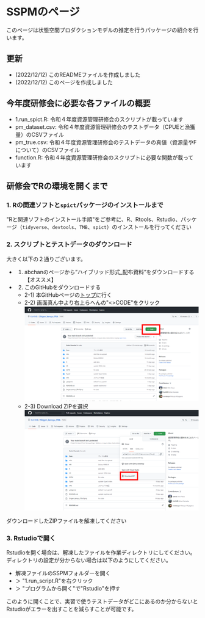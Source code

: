 
# SSPMのページ

このページは状態空間プロダクションモデルの推定を行うパッケージの紹介を行います。

## 更新

- (2022/12/12) このREADMEファイルを作成しました
- (2022/12/12) このページを作成しました

## 今年度研修会に必要な各ファイルの概要

- 1.run_spict.R: 令和４年度資源管理研修会のスクリプトが載っています
- pm_dataset.csv: 令和４年度資源管理研修会のテストデータ（CPUEと漁獲量）のCSVファイル
- pm_true.csv: 令和４年度資源管理研修会のテストデータの真値（資源量やFについて）のCSVファイル
- function.R: 令和４年度資源管理研修会のスクリプトに必要な関数が載っています

## 研修会でRの環境を開くまで
  
### 1. Rの関連ソフトと`spict`パッケージのインストールまで

"Rと関連ソフトのインストール手順"をご参考に、R、Rtools、Rstudio、パッケージ（`tidyverse`、`devtools`、`TMB`、`spict`）のインストールを行ってください
  

### 2. スクリプトとテストデータのダウンロード

大きく以下の２通りございます。
- 1) abchanのページから”ハイブリッド形式_配布資料”をダウンロードする【オススメ】  
- 2) このGitHubをダウンロードする
  - 2-1) 本GitHubページの[トップ](https://github.com/KoHMB/Shigen_kensyu_FRA)に行く  
  - 2-2) 画面真ん中より右上らへんの<span class="col-green">"<>CODE"</span>をクリック  
    ![緑色のCODEボタンの位置](z.others/fig1.png)   
  - 2-3) Download ZIPを選択  
    ![Download ZIP](z.others/fig2.png)  
  
ダウンロードしたZIPファイルを解凍してください
  

### 3. Rstudioで開く

Rstudioを開く場合は、解凍したファイルを作業ディレクトリにしてください。ディレクトリの設定が分からない場合は以下のようにしてください。
  
- 解凍ファイルのSSPMフォルダーを開く  
- ＞ "1.run_script.R"を右クリック
-   ＞ "プログラムから開く"で"Rstudio"を押す
  
このように開くことで、実習で使うテストデータがどこにあるのか分からないとRstudioがエラーを出すことを減らすことが可能です。



  

